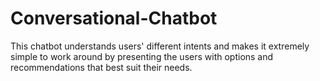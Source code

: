 # Conversational-Chatbot
 This chatbot understands users' different intents and makes it extremely simple to work around by presenting the users with options and recommendations that best suit their needs.